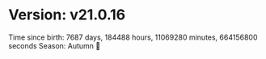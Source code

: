 # Version: v21.0.16
Time since birth: 7687 days, 184488 hours, 11069280 minutes, 664156800 seconds
Season: Autumn 🍁

